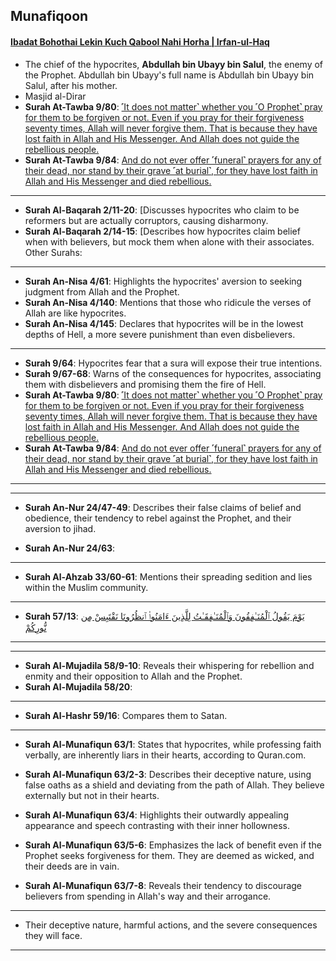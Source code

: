 ## Munafiqoon

#### [Ibadat Bohothai Lekin Kuch Qabool Nahi Horha | Irfan-ul-Haq](https://www.youtube.com/watch?v=zRSo6AB5W1o)
* The chief of the hypocrites, __Abdullah bin Ubayy bin Salul__, the enemy of the Prophet. Abdullah bin Ubayy's full name is Abdullah bin Ubayy bin Salul, after his mother.
* Masjid al-Dirar
* __Surah At-Tawba 9/80__: [˹It does not matter˺ whether you ˹O Prophet˺ pray for them to be forgiven or not. Even if you pray for their forgiveness seventy times, Allah will never forgive them. That is because they have lost faith in Allah and His Messenger. And Allah does not guide the rebellious people.](https://quranwbw.com/9/80)
* __Surah At-Tawba 9/84__: [And do not ever offer ˹funeral˺ prayers for any of their dead, nor stand by their grave ˹at burial˺, for they have lost faith in Allah and His Messenger and died rebellious.](https://quranwbw.com/9/84)

***

* __Surah Al-Baqarah  2/11-20__: [Discusses hypocrites who claim to be reformers but are actually corruptors, causing disharmony.
* __Surah Al-Baqarah 2/14-15__: [Describes how hypocrites claim belief when with believers, but mock them when alone with their associates.
Other Surahs:

***

* __Surah An-Nisa 4/61__: Highlights the hypocrites' aversion to seeking judgment from Allah and the Prophet.
* __Surah An-Nisa 4/140__: Mentions that those who ridicule the verses of Allah are like hypocrites.
* __Surah An-Nisa 4/145__: Declares that hypocrites will be in the lowest depths of Hell, a more severe punishment than even disbelievers.

***

* __Surah 9/64__: Hypocrites fear that a sura will expose their true intentions.
* __Surah 9/67-68__: Warns of the consequences for hypocrites, associating them with disbelievers and promising them the fire of Hell.
* __Surah At-Tawba 9/80__: [˹It does not matter˺ whether you ˹O Prophet˺ pray for them to be forgiven or not. Even if you pray for their forgiveness seventy times, Allah will never forgive them. That is because they have lost faith in Allah and His Messenger. And Allah does not guide the rebellious people.](https://quranwbw.com/9/80)
* __Surah At-Tawba 9/84__: [And do not ever offer ˹funeral˺ prayers for any of their dead, nor stand by their grave ˹at burial˺, for they have lost faith in Allah and His Messenger and died rebellious.](https://quranwbw.com/9/84)


***

***

* __Surah An-Nur 24/47-49__: Describes their false claims of belief and obedience, their tendency to rebel against the Prophet, and their aversion to jihad.

* __Surah An-Nur 24/63__: []()

***

* __Surah Al-Ahzab 33/60-61__: Mentions their spreading sedition and lies within the Muslim community.

***

* __Surah 57/13__: [يَوْمَ يَقُولُ ٱلْمُنَـٰفِقُونَ وَٱلْمُنَـٰفِقَـٰتُ لِلَّذِينَ ءَامَنُوا۟ ٱنظُرُونَا نَقْتَبِسْ مِن نُّورِكُمْ](https://quranwbw.com/57/13)

***

***

* __Surah Al-Mujadila 58/9-10__: Reveals their whispering for rebellion and enmity and their opposition to Allah and the Prophet.
* __Surah Al-Mujadila 58/20__: []() 

***

* __Surah Al-Hashr 59/16__: Compares them to Satan.

***

* __Surah Al-Munafiqun 63/1__: States that hypocrites, while professing faith verbally, are inherently liars in their hearts, according to Quran.com.

* __Surah Al-Munafiqun 63/2-3__: Describes their deceptive nature, using false oaths as a shield and deviating from the path of Allah. They believe externally but not in their hearts.

* __Surah Al-Munafiqun 63/4__: Highlights their outwardly appealing appearance and speech contrasting with their inner hollowness.

* __Surah Al-Munafiqun 63/5-6__: Emphasizes the lack of benefit even if the Prophet seeks forgiveness for them. They are deemed as wicked, and their deeds are in vain.

* __Surah Al-Munafiqun 63/7-8__: Reveals their tendency to discourage believers from spending in Allah's way and their arrogance.

***

* Their deceptive nature, harmful actions, and the severe consequences they will face.

***
